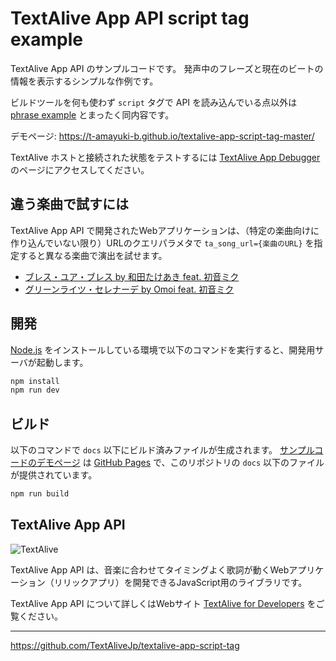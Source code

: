 # TextAlive App API script tag example

TextAlive App API のサンプルコードです。
発声中のフレーズと現在のビートの情報を表示するシンプルな作例です。

ビルドツールを何も使わず `script` タグで API を読み込んでいる点以外は [phrase example](https://github.com/TextAliveJp/textalive-app-phrase) とまったく同内容です。

デモページ: https://t-amayuki-b.github.io/textalive-app-script-tag-master/

TextAlive ホストと接続された状態をテストするには [TextAlive App Debugger](https://developer.textalive.jp/app/run/?ta_app_url=https://t-amayuki-b.github.io%2textalive-app-script-tag-master%2F&ta_song_url=https%3A%2F%2Fwww.youtube.com%2Fwatch%3Fv%3DygY2qObZv24) のページにアクセスしてください。

## 違う楽曲で試すには

TextAlive App API で開発されたWebアプリケーションは、（特定の楽曲向けに作り込んでいない限り）URLのクエリパラメタで `ta_song_url={楽曲のURL}` を指定すると異なる楽曲で演出を試せます。

- [ブレス・ユア・ブレス by 和田たけあき feat. 初音ミク](https://t-amayuki-b.github.io/textalive-app-script-tag-master/?ta_song_url=https%3A%2F%2Fwww.youtube.com%2Fwatch%3Fv%3Da-Nf3QUFkOU)
- [グリーンライツ・セレナーデ by Omoi feat. 初音ミク](https://t-amayuki-b.github.io/textalive-app-script-tag-master/?ta_song_url=https%3A%2F%2Fwww.youtube.com%2Fwatch%3Fv%3DXSLhsjepelI)

## 開発

[Node.js](https://nodejs.org/) をインストールしている環境で以下のコマンドを実行すると、開発用サーバが起動します。

```sh
npm install
npm run dev
```

## ビルド

以下のコマンドで `docs` 以下にビルド済みファイルが生成されます。 [サンプルコードのデモページ](https://t-amayuki-b.github.io/textalive-app-script-tag-master/) は [GitHub Pages](https://pages.github.com/) で、このリポジトリの `docs` 以下のファイルが提供されています。

```sh
npm run build
```

## TextAlive App API

![TextAlive](https://i.gyazo.com/thumb/1000/5301e6f642d255c5cfff98e049b6d1f3-png.png)

TextAlive App API は、音楽に合わせてタイミングよく歌詞が動くWebアプリケーション（リリックアプリ）を開発できるJavaScript用のライブラリです。

TextAlive App API について詳しくはWebサイト [TextAlive for Developers](https://developer.textalive.jp/) をご覧ください。

---
https://github.com/TextAliveJp/textalive-app-script-tag
